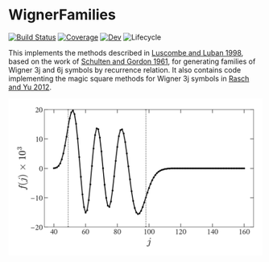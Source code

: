 # WignerFamilies

[![Build Status](https://github.com/xzackli/WignerFamilies.jl/workflows/CI/badge.svg)](https://github.com/xzackli/WignerFamilies.jl/actions)
[![Coverage](https://codecov.io/gh/xzackli/WignerFamilies.jl/branch/master/graph/badge.svg)](https://codecov.io/gh/xzackli/WignerFamilies.jl)
[![Dev](https://img.shields.io/badge/docs-dev-blue.svg)](https://xzackli.github.io/WignerFamilies.jl/dev)
![Lifecycle](https://img.shields.io/badge/lifecycle-experimental-orange.svg)
<!-- [![Stable](https://img.shields.io/badge/docs-stable-blue.svg)](https://xzackli.github.io/WignerFamilies.jl/stable) -->

This implements the methods described in [Luscombe and Luban 1998](https://journals.aps.org/pre/abstract/10.1103/PhysRevE.57.7274), based on the work of [Schulten and Gordon 1961](https://aip.scitation.org/doi/10.1063/1.522426), for generating families of Wigner 3j and 6j symbols by recurrence relation. It also contains code implementing the magic square methods for Wigner 3j symbols in [Rasch and Yu 2012](https://epubs.siam.org/doi/abs/10.1137/S1064827503422932).

![example plot](examples/luscombe_and_luban_1998.png)
